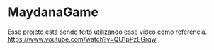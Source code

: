 # MaydanaGame

Esse projeto está sendo feito utilizando esse vídeo como referência.
https://www.youtube.com/watch?v=QU1pPzEGrqw
